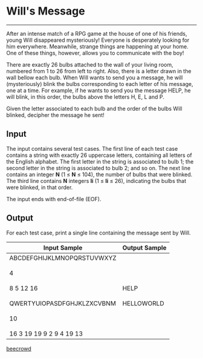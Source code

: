 # Will's Message

---

After an intense match of a RPG game at the house of one of his friends, young Will disappeared mysteriously! Everyone is desperately looking for him everywhere. Meanwhile, strange things are happening at your home. One of these things, however, allows you to communicate with the boy!

There are exactly 26 bulbs attached to the wall of your living room, numbered from 1 to 26 from left to right. Also, there is a letter drawn in the wall bellow each bulb. When Will wants to send you a message, he will (mysteriously) blink the bulbs corresponding to each letter of his message, one at a time. For example, if he wants to send you the message HELP, he will blink, in this order, the bulbs above the letters H, E, L
 and P.

Given the letter associated to each bulb and the order of the bulbs Will blinked, decipher the message he sent!

## Input

The input contains several test cases. The first line of each test case contains a string with exactly 26 uppercase letters, containing all letters of the English alphabet. The first letter in the string is associated to bulb 1; the second letter in the string is associated to 
bulb 2; and so on. The next line contains an integer **N** (1 ≤ **N** ≤ 104), the number of bulbs that were blinked. The third line contains **N** integers **li** (1 ≤ **li** ≤ 26), indicating the bulbs that were blinked, in that order.

The input ends with end-of-file (EOF).

## Output

For each test case, print a single line containing the message sent by Will.

| Input Sample                                                                                                                     | Output Sample          |
| -------------------------------------------------------------------------------------------------------------------------------- | ---------------------- |
| ABCDEFGHIJKLMNOPQRSTUVWXYZ<br><br>4<br><br>8 5 12 16<br><br>QWERTYUIOPASDFGHJKLZXCVBNM<br><br>10<br><br>16 3 19 19 9 2 9 4 19 13 | HELP<br><br>HELLOWORLD |

[beecrowd](https://www.beecrowd.com.br/judge/en/problems/view/2523)
